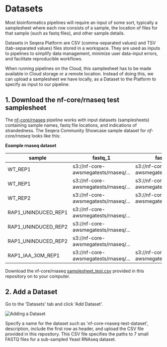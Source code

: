 # Datasets

Most bioinformatics pipelines will require an input of some sort, typically a samplesheet where each row consists of a sample, the location of files for that sample (such as fastq files), and other sample details.

Datasets in Seqera Platform are CSV (comma-separated values) and TSV (tab-separated values) files stored in a workspace. They are used as inputs to pipelines to simplify data management, minimize user data-input errors, and facilitate reproducible workflows.

When running pipelines on the Cloud, this samplesheet has to be made available in Cloud storage or a remote location. Instead of doing this, we can upload a samplesheet we have locally, as a Dataset to the Platform to specify as input to our pipeline.

## 1. Download the nf-core/rnaseq test samplesheet

The [nf-core/rnaseq](https://github.com/nf-core/rnaseq) pipeline works with input datasets (samplesheets) containing sample names, fastq file locations, and indications of strandedness. The Seqera Community Showcase sample dataset for _nf-core/rnaseq_ looks like this:

**Example rnaseq dataset**

| sample              | fastq_1                              | fastq_2                              | strandedness |
| ------------------- | ------------------------------------ | ------------------------------------ | ------------ |
| WT_REP1             | s3://nf-core-awsmegatests/rnaseq/... | s3://nf-core-awsmegatests/rnaseq/... | reverse      |
| WT_REP1             | s3://nf-core-awsmegatests/rnaseq/... | s3://nf-core-awsmegatests/rnaseq/... | reverse      |
| WT_REP2             | s3://nf-core-awsmegatests/rnaseq/... | s3://nf-core-awsmegatests/rnaseq/... | reverse      |
| RAP1_UNINDUCED_REP1 | s3://nf-core-awsmegatests/rnaseq/... |                                      | reverse      |
| RAP1_UNINDUCED_REP2 | s3://nf-core-awsmegatests/rnaseq/... |                                      | reverse      |
| RAP1_UNINDUCED_REP2 | s3://nf-core-awsmegatests/rnaseq/... |                                      | reverse      |
| RAP1_IAA_30M_REP1   | s3://nf-core-awsmegatests/rnaseq/... | s3://nf-core-awsmegatests/rnaseq/... | reverse      |

Download the nf-core/rnaseq [samplesheet_test.csv](samplesheet_test.csv) provided in this repository on to your computer.

## 2. Add a Dataset

Go to the 'Datasets' tab and click 'Add Dataset'.

![Adding a Dataset](docs/images/sp-cloud-add-a-dataset.gif)

Specify a name for the dataset such as 'nf-core-rnaseq-test-dataset', description, include the first row as header, and upload the CSV file provided in this repository. This CSV file specifies the paths to 7 small FASTQ files for a sub-sampled Yeast RNAseq dataset.
